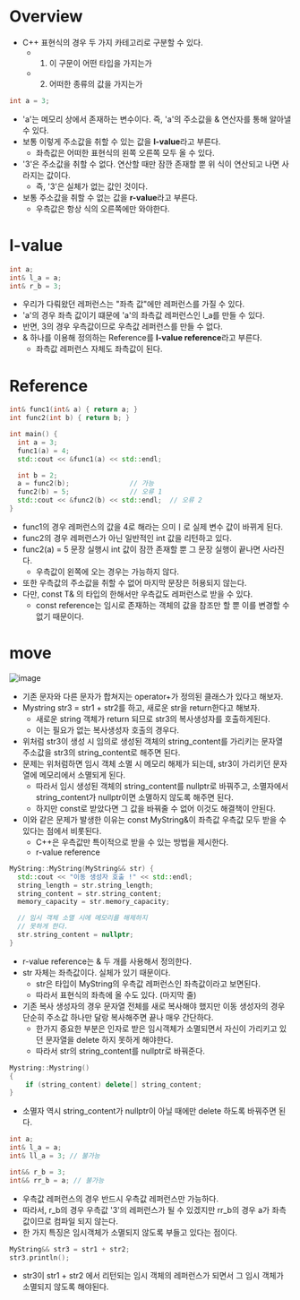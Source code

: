 # Overview
- C++ 표현식의 경우 두 가지 카테고리로 구분할 수 있다.
  - 1. 이 구문이 어떤 타입을 가지는가
  - 2. 어떠한 종류의 값을 가지는가

```cpp
int a = 3;
```
- 'a'는 메모리 상에서 존재하는 변수이다. 즉, 'a'의 주소값을 & 연산자를 통해 알아낼 수 있다.
- 보통 이렇게 주소값을 취할 수 있는 값을 **l-value**라고 부른다.
  - 좌측값은 어떠한 표현식의 왼쪽 오른쪽 모두 올 수 있다.
- '3'은 주소값을 취할 수 없다. 연산할 때만 잠깐 존재할 뿐 위 식이 연산되고 나면 사라지는 값이다.
  - 즉, '3'은 실체가 없는 값인 것이다.
- 보통 주소값을 취할 수 없는 값을 **r-value**라고 부른다.
  - 우측값은 항상 식의 오른쪽에만 와야한다.

# l-value
```cpp
int a;
int& l_a = a;
int& r_b = 3;
```
- 우리가 다뤄왔던 레퍼런스는 "좌측 값"에만 레퍼런스를 가질 수 있다.
- 'a'의 경우 좌측 값이기 떄문에 'a'의 좌측값 레퍼런스인 l_a를 만들 수 있다.
- 반면, 3의 경우 우측값이므로 우측값 레퍼런스를 만들 수 없다.
- & 하나를 이용해 정의하는 Reference를 **l-value reference**라고 부른다.
  - 좌측값 레퍼런스 자체도 좌측값이 된다.

# Reference
```cpp
int& func1(int& a) { return a; }
int func2(int b) { return b; }

int main() {
  int a = 3;
  func1(a) = 4;
  std::cout << &func1(a) << std::endl;

  int b = 2;
  a = func2(b);               // 가능
  func2(b) = 5;               // 오류 1
  std::cout << &func2(b) << std::endl;  // 오류 2
}
```
- func1의 경우 레퍼런스의 값을 4로 해라는 으미ㅣ로 실제 변수 값이 바뀌게 된다.
- func2의 경우 레퍼런스가 아닌 일반적인 int 값을 리턴하고 있다.
- func2(a) = 5 문장 실행시 int 값이 잠깐 존재할 뿐 그 문장 실행이 끝나면 사라진다.
  - 우측값이 왼쪽에 오는 경우는 가능하지 않다.
- 또한 우측값의 주소값을 취할 수 없어 마지막 문장은 허용되지 않는다.
- 다만, const T& 의 타입의 한해서만 우측값도 레퍼런스로 받을 수 있다.
  - const reference는 임시로 존재하는 객체의 값을 참조만 할 뿐 이를 변경할 수 없기 때문이다.

# move
![image](https://user-images.githubusercontent.com/69780812/143879250-2f40177e-46cc-4fc3-a227-7f1a4f34177a.png)
- 기존 문자와 다른 문자가 합쳐지는 operator+가 정의된 클래스가 있다고 해보자.
- Mystring str3 = str1 + str2를 하고, 새로운 str을 return한다고 해보자.
  - 새로운 string 객체가 return 되므로 str3의 복사생성자를 호출하게된다.
  - 이는 필요가 없는 복사생성자 호출의 경우다.
- 위처럼 str3이 생성 시 임의로 생성된 객체의 string_content를 가리키는 문자열 주소값을 str3의 string_content로 해주면 된다.
- 문제는 위처럼하면 임시 객체 소멸 시 메모리 해제가 되는데, str3이 가리키던 문자열에 메모리에서 소멸되게 된다.
  - 따라서 임시 생성된 객체의 string_content를 nullptr로 바꿔주고, 소멸자에서 string_content가 nullptr이면 소멸하지 않도록 해주면 된다.
  - 하지만 const로 받았다면 그 값을 바꿔줄 수 없어 이것도 해결책이 안된다.
- 이와 같은 문제가 발생한 이유는 const MyString&이 좌측값 우측값 모두 받을 수 있다는 점에서 비롯된다.
  - C++은 우측값만 특이적으로 받을 수 있는 방법을 제시한다.
  - r-value reference

```cpp
MyString::MyString(MyString&& str) {
  std::cout << "이동 생성자 호출 !" << std::endl;
  string_length = str.string_length;
  string_content = str.string_content;
  memory_capacity = str.memory_capacity;

  // 임시 객체 소멸 시에 메모리를 해제하지
  // 못하게 한다.
  str.string_content = nullptr;
}
```
- r-value reference는 & 두 개를 사용해서 정의한다.
- str 자체는 좌측값이다. 실체가 있기 때문이다.
  - str은 타입이 MyString의 우측값 레퍼런스인 좌측값이라고 보면된다.
  - 따라서 표현식의 좌측에 올 수도 있다. (마지막 줄)
- 기존 복사 생성자의 경우 문자열 전체를 새로 복사해야 했지만 이동 생성자의 경우 단순히 주소값 하나만 달랑 복사해주면 끝나 매우 간단하다.
  - 한가지 중요한 부분은 인자로 받은 임시객체가 소멸되면서 자신이 가리키고 있던 문자열을 delete 하지 못하게 해야한다.
  - 따라서 str의 string_content를 nullptr로 바꿔준다.

```cpp
Mystring::Mystring()
{
    if (string_content) delete[] string_content;
}
```
- 소멸자 역시 string_content가 nullptr이 아닐 때에만 delete 하도록 바꿔주면 된다.

```cpp
int a;
int& l_a = a;
int& ll_a = 3; // 불가능

int&& r_b = 3;
int&& rr_b = a; // 불가능
```
- 우측값 레퍼런스의 경우 반드시 우측값 레퍼런스만 가능하다.
- 따라서, r_b의 경우 우측값 '3'의 레퍼런스가 될 수 있겠지만 rr_b의 경우 a가 좌측값이므로 컴파일 되지 않는다.
- 한 가지 특징은 임시객체가 소멸되지 않도록 부들고 있다는 점이다.

```cpp
MyString&& str3 = str1 + str2;
str3.println();
```
- str3이 str1 + str2 에서 리턴되는 임시 객체의 레퍼런스가 되면서 그 임시 객체가 소멸되지 않도록 해야된다.